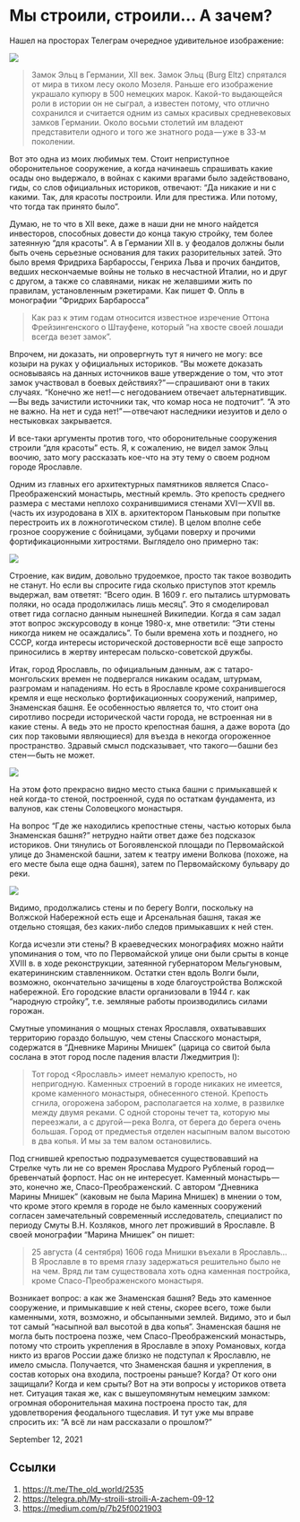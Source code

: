 # Мы строили, строили… А зачем?

Нашел на просторах Телеграм очередное удивительное изображение:

![](content/img/sj78KoBKdWmMlNpP.jpg)

>  Замок Эльц в Германии, XII век. 
>  Замок Эльц (Burg Eltz) спрятался от мира в тихом лесу около Мозеля.
>  Раньше его изображение украшало купюру в 500 немецких марок.
>  Какой-то выдающейся роли в истории он не сыграл, а известен потому,
>  что отлично сохранился и считается одним из самых красивых
>  средневековых замков Германии. Около восьми столетий им владеют
>  представители одного и того же знатного рода — уже в 33-м поколении.

Вот это одна из моих любимых тем. Стоит неприступное оборонительное
сооружение, а когда начинаешь спрашивать какие осады оно выдержало, в
войнах с какими врагами было задействовано, гиды, со слов официальных
историков, отвечают: “Да никакие и ни с какими. Так, для красоты
построили. Или для престижа. Или потому, что тогда так принято было”.

Думаю, не то что в XII веке, даже в наши дни не много найдется
инвесторов, способных довести до конца такую стройку, тем более
затеянную “для красоты”. А в Германии XII в. у феодалов должны были
быть очень серьезные основания для таких разорительных затей. Это было
время Фридриха Барбароссы, Генриха Льва и прочих бандитов, ведших
нескончаемые войны не только в несчастной Италии, но и друг с другом, а
также со славянами, никак не желавшими жить по правилам, установленным
рэкетирами. Как пишет Ф. Опль в монографии “Фридрих Барбаросса”

>  Как раз к этим годам относится известное изречение Оттона
>  Фрейзингенского о Штауфене, который “на хвосте своей лошади всегда
>  везет замок”.

Впрочем, ни доказать, ни опровергнуть тут я ничего не могу: все козыри
на руках у официальных историков. “Вы можете доказать основываясь на
данных источников ваше утверждение о том, что этот замок участвовал в
боевых действиях?” — спрашивают они в таких случаях. “Конечно же
нет! — с негодованием отвечает альтернативщик. — Вы ведь зачистили
источники так, что комар носа не подточит”. “А это не важно. На нет и
суда нет!” — отвечают наследники иезуитов и дело о нестыковках
закрывается.

И все-таки аргументы против того, что оборонительные сооружения строили
“для красоты” есть. Я, к сожалению, не видел замок Эльц воочию, зато
могу рассказать кое-что на эту тему о своем родном городе Ярославле.

Одним из главных его архитектурных памятников является
Спасо-Преображенский монастырь, местный кремль. Это крепость среднего
размера с местами неплохо сохранившимися стенами XVI — XVII вв. (часть
их изуродована в XIX в. архитектором Паньковым при попытке перестроить
их в ложноготическом стиле). В целом вполне себе грозное сооружение с
бойницами, зубцами поверху и прочими фортификационными хитростями.
Выглядело оно примерно так:

![](content/img/d2n3li58CcqNa7bV.jpg)

Строение, как видим, довольно трудоемкое, просто так такое возводить не
станут. Но если вы спросите гида сколько приступов этот кремль
выдержал, вам ответят: “Всего один. В 1609 г. его пытались штурмовать
поляки, но осада продолжилась лишь месяц”. Это я смоделировал ответ
гида согласно данным нынешней Википедии. Когда я сам задал этот вопрос
экскурсоводу в конце 1980-х, мне ответили: “Эти стены никогда никем не
осаждались”. То были времена хоть и позднего, но СССР, когда интересы
исторической достоверности всё еще запросто приносились в жертву
интересам польско-советской дружбы.

Итак, город Ярославль, по официальным данным, аж с татаро-монгольских
времен не подвергался никаким осадам, штурмам, разгромам и нападениям.
Но есть в Ярославле кроме сохранившегося кремля и еще несколько
фортификационных сооружений, например, Знаменская башня. Ее
особенностью является то, что стоит она сиротливо посреди исторической
части города, не встроенная ни в какие стены. А ведь это не просто
крепостная башня, а даже ворота (до сих пор таковыми являющиеся) для
въезда в некогда огороженное пространство. Здравый смысл подсказывает,
что такого — башни без стен — быть не может.

![](content/img/Qm4TMoPDnUWlujLM.png)

На этом фото прекрасно видно место стыка башни с примыкавшей к ней
когда-то стеной, построенной, судя по остаткам фундамента, из валунов,
как стены Соловецкого монастыря.

На вопрос “Где же находились крепостные стены, частью которых была
Знаменская башня?” нетрудно найти ответ даже без подсказок историков.
Они тянулись от Богоявленской площади по Первомайской улице до
Знаменской башни, затем к театру имени Волкова (похоже, на его месте
была еще одна башня), затем по Первомайскому бульвару до реки.

![](content/img/DiZ4VrDPZcved4bL.png)

Видимо, продолжались стены и по берегу Волги, поскольку на Волжской
Набережной есть еще и Арсенальная башня, такая же отдельно стоящая, без
каких-либо следов примыкавших к ней стен.

Когда исчезли эти стены? В краеведческих монографиях можно найти
упоминания о том, что по Первомайской улице они были срыты в конце
XVIII в. в ходе реконструкции, затеянной губернатором Мельгуновым,
екатерининским ставленником. Остатки стен вдоль Волги были, возможно,
окончательно зачищены в ходе благоустройства Волжской набережной. Его
городские власти организовали в 1944 г. как “народную стройку”, т.е.
земляные работы производились силами горожан.

Смутные упоминания о мощных стенах Ярославля, охватывавших территорию
гораздо большую, чем стены Спасского монастыря, содержатся в “Дневнике
Марины Мнишек” (царица со свитой была сослана в этот город после
падения власти Лжедмитрия I):

>  Тот город <Ярославль> имеет немалую крепость, но непригодную.
>  Каменных строений в городе никаких не имеется, кроме каменного
>  монастыря, обнесенного стеной. Крепость сгнила, огорожена забором,
>  располагается на холме, в развилке между двумя реками. С одной
>  стороны течет та, которую мы переезжали, а с другой — река Волга, от
>  берега до берега очень большая. Город от предместья отделен насыпным
>  валом высотою в два копья. И мы за тем валом остановились.

Под сгнившей крепостью подразумевается существовавший на Стрелке чуть
ли не со времен Ярослава Мудрого Рубленый город — бревенчатый форпост.
Нас он не интересует. Каменный монастырь — это, конечно же,
Спасо-Преображенский. С автором “Дневника Марины Мнишек” (каковым не
была Марина Мнишек) в мнении о том, что кроме этого кремля в городе не
было каменных сооружений согласен замечательный современный
исследователь, специалист по периоду Смуты В.Н. Козляков, много лет
проживший в Ярославле. В своей монографии “Марина Мнишек” он пишет:

>  25 августа (4 сентября) 1606 года Мнишки въехали в Ярославль… В
>  Ярославле в то время глазу задержаться решительно было не на чем.
>  Вряд ли там существовала хоть одна каменная постройка, кроме
>  Спасо-Преображенского монастыря.

Возникает вопрос: а как же Знаменская башня? Ведь это каменное
сооружение, и примыкавшие к ней стены, скорее всего, тоже были
каменными, хотя, возможно, и обсыпанными землей. Видимо, это и был тот
самый “насыпной вал высотой в два копья”. Знаменская башня не могла
быть построена позже, чем Спасо-Преображенский монастырь, потому что
строить укрепления в Ярославле в эпоху Романовых, когда никто из врагов
России даже близко не подступал к Ярославлю, не имело смысла.
Получается, что Знаменская башня и укрепления, в состав которых она
входила, построены раньше? Когда? От кого они защищали? Когда и кем
срыты? Вот на эти вопросы у историков ответа нет. Ситуация такая же,
как с вышеупомянутым немецким замком: огромная оборонительная махина
построена просто так, для удовлетворения феодального тщеславия. И тут
уже мы вправе спросить их: “А всё ли нам рассказали о прошлом?”

<time>September 12, 2021</time>

## Ссылки

1. https://t.me/The_old_world/2535
2. https://telegra.ph/My-stroili-stroili-A-zachem-09-12
4. https://medium.com/p/7b25f0021903
